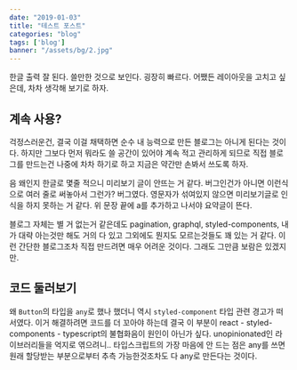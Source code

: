 ```yaml
---
date: "2019-01-03"
title: "테스트 포스트"
categories: "blog"
tags: ['blog']
banner: "/assets/bg/2.jpg"
---
```


한글 출력 잘 된다. 쓸만한 것으로 보인다. 굉장히 빠르다.
어쨌든 레이아웃을 고치고 싶은데, 차차 생각해 보기로 하자. 

## 계속 사용?

걱정스러운건, 결국 이걸 채택하면 순수 내 능력으로 만든 블로그는 아니게 된다는 것이다.
하지만 그보다 먼저 뭐라도 쓸 공간이 있어야 계속 적고 관리하게 되므로 직접 블로그를 만드는건 나중에 차차 하기로 하고 지금은 약간만 손봐서 쓰도록 하자.

음 왜인지 한글로 몇줄 적으니 미리보기 글이 안뜨는 거 같다. 버그인건가 아니면 이런식으로 여러 줄로 써놓아서 그런가? 버그였다. 영문자가 섞여있지 않으면 미리보기글로 인식을 하지 못하는 거 같다. 위 문장 끝에 a를 추가하고 나서야 요약글이 뜬다.

블로그 자체는 별 거 없는거 같은데도 pagination, graphql, styled-components, 내가 대략 아는것만 해도 거의 다 있고 그외에도 뭔지도 모르는것들도 꽤 있는 거 같다. 이런 간단한 블로그조차 직접 만드려면 매우 어려운 것이다. 그래도 그만큼 보람은 있겠지만.


## 코드 둘러보기

왜 `Button`의 타입을 `any`로 했나 했더니 역시 `styled-component` 타입 관련 경고가 떠서였다. 이거 해결하려면 코드를 더 꼬아야 하는데 결국 이 부분이 react - styled-components - typescript의 불협화음이 원인이 아닌가 싶다. unopinionated인 라이브러리들을 억지로 엮으려니.. 타입스크립트의 가장 마음에 안 드는 점은 any를 쓰면 원래 할당받는 부분으로부터 추측 가능한것조차도 다 any로 만든다는 것이다.